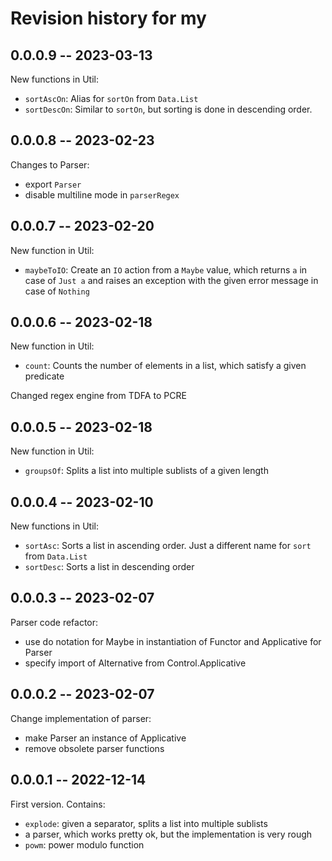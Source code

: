 # Revision history for my

## 0.0.0.9 -- 2023-03-13

New functions in Util:

* `sortAscOn`: Alias for `sortOn` from `Data.List`
* `sortDescOn`: Similar to `sortOn`, but sorting is done in descending order.

## 0.0.0.8 -- 2023-02-23

Changes to Parser:

* export `Parser`
* disable multiline mode in `parserRegex`

## 0.0.0.7 -- 2023-02-20

New function in Util:

* `maybeToIO`: Create an `IO` action from a `Maybe` value, which returns `a` in
  case of `Just a` and raises an exception with the given error message in case
  of `Nothing`

## 0.0.0.6 -- 2023-02-18

New function in Util:

* `count`: Counts the number of elements in a list, which satisfy a given predicate

Changed regex engine from TDFA to PCRE

## 0.0.0.5 -- 2023-02-18

New function in Util:

* `groupsOf`: Splits a list into multiple sublists of a given length

## 0.0.0.4 -- 2023-02-10

New functions in Util:

* `sortAsc`: Sorts a list in ascending order. Just a different name for `sort` from `Data.List`
* `sortDesc`: Sorts a list in descending order

## 0.0.0.3 -- 2023-02-07

Parser code refactor:

* use do notation for Maybe in instantiation of Functor and Applicative for Parser
* specify import of Alternative from Control.Applicative

## 0.0.0.2 -- 2023-02-07

Change implementation of parser:

* make Parser an instance of Applicative
* remove obsolete parser functions

## 0.0.0.1 -- 2022-12-14

First version. Contains:

* `explode`: given a separator, splits a list into multiple sublists
* a parser, which works pretty ok, but the implementation is very rough
* `powm`: power modulo function
